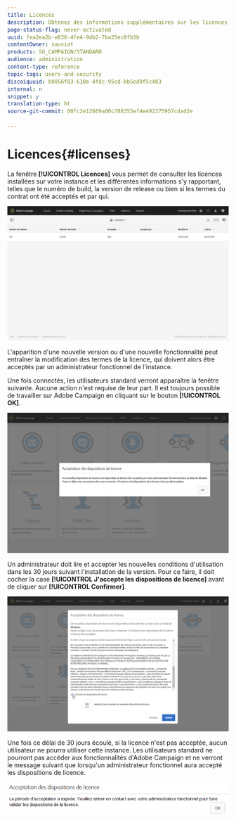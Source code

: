 ```yaml
---
title: Licences
description: Obtenez des informations supplémentaires sur les licences installées sur votre instance.
page-status-flag: never-activated
uuid: fea2ea2b-e036-4fe4-9db2-7ba25ec8fb3b
contentOwner: sauviat
products: SG_CAMPAIGN/STANDARD
audience: administration
content-type: reference
topic-tags: users-and-security
discoiquuid: b0056f83-610e-4fdc-95cd-bb5ed9f5c483
internal: n
snippet: y
translation-type: ht
source-git-commit: 00fc2e12669a00c788355ef4e492375957cdad2e

---
```



# Licences{#licenses}

La fenêtre **[!UICONTROL Licences]** vous permet de consulter les licences installées sur votre instance et les différentes informations s'y rapportant, telles que le numéro de build, la version de release ou bien si les termes du contrat ont été acceptés et par qui.

![](assets/license_1.png)

L'apparition d'une nouvelle version ou d'une nouvelle fonctionnalité peut entraîner la modification des termes de la licence, qui doivent alors être acceptés par un administrateur fonctionnel de l'instance.

Une fois connectés, les utilisateurs standard verront apparaître la fenêtre suivante. Aucune action n'est requise de leur part. Il est toujours possible de travailler sur Adobe Campaign en cliquant sur le bouton **[!UICONTROL OK]**.

![](assets/license_2.png)

Un administrateur doit lire et accepter les nouvelles conditions d'utilisation dans les 30 jours suivant l'installation de la version. Pour ce faire, il doit cocher la case **[!UICONTROL J'accepte les dispositions de licence]** avant de cliquer sur **[!UICONTROL Confirmer]**.

![](assets/license_3.png)

Une fois ce délai de 30 jours écoulé, si la licence n'est pas acceptée, aucun utilisateur ne pourra utiliser cette instance. Les utilisateurs standard ne pourront pas accéder aux fonctionnalités d'Adobe Campaign et ne verront le message suivant que lorsqu'un administrateur fonctionnel aura accepté les dispositions de licence.

![](assets/license_4.png)

